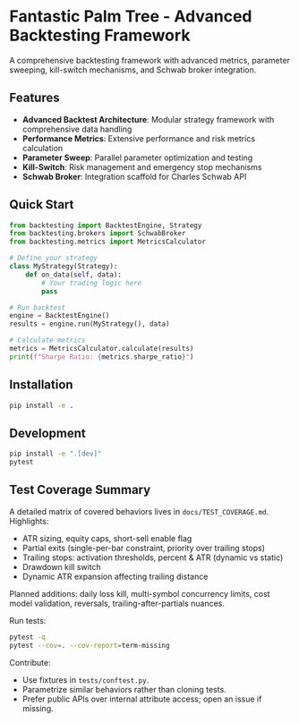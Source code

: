 # Fantastic Palm Tree - Advanced Backtesting Framework

A comprehensive backtesting framework with advanced metrics, parameter sweeping, kill-switch mechanisms, and Schwab broker integration.

## Features

- **Advanced Backtest Architecture**: Modular strategy framework with comprehensive data handling
- **Performance Metrics**: Extensive performance and risk metrics calculation
- **Parameter Sweep**: Parallel parameter optimization and testing
- **Kill-Switch**: Risk management and emergency stop mechanisms
- **Schwab Broker**: Integration scaffold for Charles Schwab API

## Quick Start

```python
from backtesting import BacktestEngine, Strategy
from backtesting.brokers import SchwabBroker
from backtesting.metrics import MetricsCalculator

# Define your strategy
class MyStrategy(Strategy):
    def on_data(self, data):
        # Your trading logic here
        pass

# Run backtest
engine = BacktestEngine()
results = engine.run(MyStrategy(), data)

# Calculate metrics
metrics = MetricsCalculator.calculate(results)
print(f"Sharpe Ratio: {metrics.sharpe_ratio}")
```

## Installation

```bash
pip install -e .
```

## Development

```bash
pip install -e ".[dev]"
pytest
```

## Test Coverage Summary

A detailed matrix of covered behaviors lives in `docs/TEST_COVERAGE.md`. Highlights:

- ATR sizing, equity caps, short-sell enable flag
- Partial exits (single-per-bar constraint, priority over trailing stops)
- Trailing stops: activation thresholds, percent & ATR (dynamic vs static)
- Drawdown kill switch
- Dynamic ATR expansion affecting trailing distance

Planned additions: daily loss kill, multi-symbol concurrency limits, cost model validation, reversals, trailing-after-partials nuances.

Run tests:
```bash
pytest -q
pytest --cov=. --cov-report=term-missing
```

Contribute:
- Use fixtures in `tests/conftest.py`.
- Parametrize similar behaviors rather than cloning tests.
- Prefer public APIs over internal attribute access; open an issue if missing.
